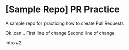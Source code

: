 # [Sample Repo] PR Practice
A sample repo for practicing how to create Pull Requests

Ok..can...
First line of change
Second line of change


intro #2